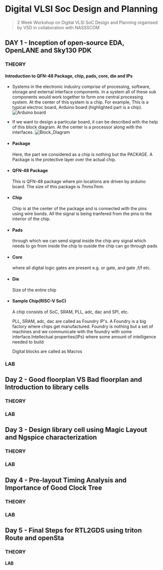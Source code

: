 # Digital VLSI Soc Design and Planning

>2 Week Workshop on Digital VLSI SoC Design and Planning organised by VSD in collaboration with NASSSCOM

## DAY 1 - Inception of open-source EDA, OpenLANE and Sky130 PDK

### THEORY

#### Introduction to QFN-48 Package, chip, pads, core, die and IPs

* Systems in the electronic industry comprise of processing, software, storage and external interface components. In a system all of these sub components would work together to form one central processing system. At the center of this system is a chip. For example, This is a typical electroc board, Arduino board (highlighted part is a chip).
![Arduino board](https://github.com/user-attachments/assets/9ab077bc-5821-4465-b371-93d523bd1df1)
* If we want to design a particular board, it can be described with the help of this block diagram. At the center is a processor along with the interfaces.
![Block_Diagram](https://github.com/user-attachments/assets/e19018ff-870e-447b-9e9f-121543013da8)
* #### Package
  Here, the part we considered as a chip is nothing but the PACKAGE. A Package is the protective layer over the actual chip.

* #### QFN-48 Package
  This is QFN-48 package where pin locations are driven by arduino board. The size of this package is 7mmx7mm.

* #### Chip
  Chip is at the center of the package and is connected with the pins using wire bonds. All the signal is being tranfered from the pins to the interior of the chip.

* #### Pads
  through which we can send signal inside the chip any signal which needs to go from inside the chip to ouside the chip can go through pads
* #### Core
  where all digital logic gates are present e.g. or gate, and gate ,f/f etc.
* #### Die
  Size of the entire chip
* #### Sample Chip(RISC-V SoC)
  A chip consists of SoC, SRAM, PLL, adc, dac and SPI, etc.

  PLL, SRAM, adc, dac are called as Foundry IP's. A Foundry is a big factory where chips get manufactured. Foundry is nothing but a set of machines and we communicate with the foundry with some interface.Intellectual properties(IPs) where some amount of intelligence needed to build

  Digital blocks are called as Macros
  

### LAB

## Day 2 - Good floorplan VS Bad floorplan and Introduction to library cells

### THEORY


### LAB

## Day 3 - Design library cell using Magic Layout and Ngspice characterization

### THEORY


### LAB

## Day 4 - Pre-layout Timing Analysis and Importance of Good Clock Tree

### THEORY


### LAB


## Day 5 - Final Steps for RTL2GDS using triton Route and openSta

### THEORY



#### LAB



